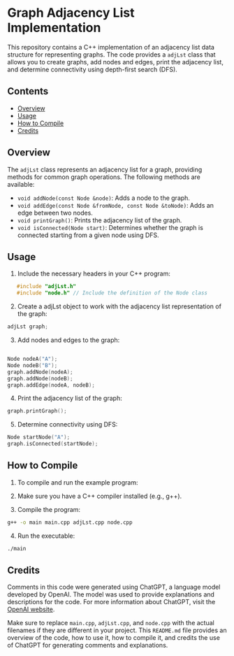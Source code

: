 # Graph Adjacency List Implementation

This repository contains a C++ implementation of an adjacency list data structure for representing graphs. The code provides a `adjLst` class that allows you to create graphs, add nodes and edges, print the adjacency list, and determine connectivity using depth-first search (DFS).

## Contents

- [Overview](#overview)
- [Usage](#usage)
- [How to Compile](#how-to-compile)
- [Credits](#credits)

## Overview

The `adjLst` class represents an adjacency list for a graph, providing methods for common graph operations. The following methods are available:

- `void addNode(const Node &node)`: Adds a node to the graph.
- `void addEdge(const Node &fromNode, const Node &toNode)`: Adds an edge between two nodes.
- `void printGraph()`: Prints the adjacency list of the graph.
- `void isConnected(Node start)`: Determines whether the graph is connected starting from a given node using DFS.

## Usage

1. Include the necessary headers in your C++ program:

```cpp
   #include "adjLst.h"
   #include "node.h" // Include the definition of the Node class
```

2. Create a adjLst object to work with the adjacency list representation of the graph:

```cpp
adjLst graph;
```
3. Add nodes and edges to the graph:

```cpp

Node nodeA("A");
Node nodeB("B");
graph.addNode(nodeA);
graph.addNode(nodeB);
graph.addEdge(nodeA, nodeB);
```

4. Print the adjacency list of the graph:

```cpp
graph.printGraph();
```

5. Determine connectivity using DFS:

```cpp
Node startNode("A");
graph.isConnected(startNode);
```

## How to Compile

1. To compile and run the example program:

2. Make sure you have a C++ compiler installed (e.g., g++).

3. Compile the program:

```sh
g++ -o main main.cpp adjLst.cpp node.cpp
```

4. Run the executable:

```sh
./main
```
## Credits

Comments in this code were generated using ChatGPT, a language model developed by OpenAI. The model was used to provide explanations and descriptions for the code. For more information about ChatGPT, visit the [OpenAI website](https://openai.com/).



Make sure to replace `main.cpp`, `adjLst.cpp`, and `node.cpp` with the actual filenames if they are different in your project. This `README.md` file provides an overview of the code, how to use it, how to compile it, and credits the use of ChatGPT for generating comments and explanations.